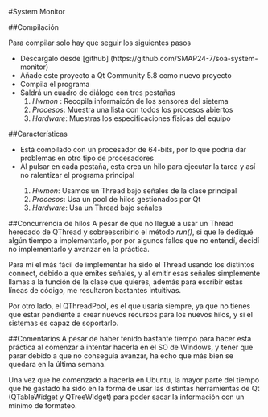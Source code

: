 #System Monitor

##Compilación

<p> Para compilar solo hay que seguir los siguientes pasos</p>

<ul>
	<li>Descargalo desde [github] (https://github.com/SMAP24-7/soa-system-monitor)</li>
	<li>Añade este proyecto a Qt Community 5.8 como nuevo proyecto</li>
	<li>Compila el programa</li>
	<li>Saldrá un cuadro de diálogo con tres pestañas
	<ol>
		<li>  <em> Hwmon</em> : Recopila informaicón de los sensores del sietema</li>
		<li><em>Procesos</em>: Muestra una lista con todos los procesos abiertos</li>
		<li><em>Hardware</em>: Muestras los especificaciones físicas del equipo</li>
		</li> </ol>
</ul>

##Características

<ul>
<li>Está compilado con un procesador de 64-bits, por lo que podría dar problemas en otro tipo de procesadores</li>
<li>Al pulsar en cada pestaña, esta crea un hilo para ejecutar la tarea y así no ralentizar el programa principal</li>
<ol>
<li><em>Hwmon</em>: Usamos un Thread bajo señales de la clase principal</li>
<li><em>Procesos</em>: Usa un pool de hilos gestionados por Qt</li>
<li><em>Hardware</em>: Usa un Thread bajo señales</li>
</ol></ul>

##Concurrencia de hilos
A pesar de que no llegué a usar un Thread heredado de QThread y sobreescribirlo el método <em>run()</em>, si que le dediqué algún tiempo a implementarlo, por por algunos fallos que no entendí, decidí no implementarlo y avanzar en la práctica.

Para mí el más fácil de implementar ha sido el Thread usando los distintos connect, debido a que emites señales, y al emitir esas señales simplemente llamas a la función de la clase que quieres, además para escribir estas líneas de código, me resultaron bastantes intuitivas.

Por otro lado, el QThreadPool, es el que usaría siempre, ya que no tienes que estar pendiente a crear nuevos recursos para los nuevos hilos, y si el sistemas es capaz de soportarlo.

##Comentarios
A pesar de haber tenido bastante tiempo para hacer esta práctica al comenzar a intentar hacerla en el SO de Windows, y tener que parar debido a que no conseguía avanzar, ha echo que más bien se quedara en la última semana.</br>

Una vez que he comenzado a hacerla en Ubuntu, la mayor parte del tiempo que he gastado ha sido en la forma de usar las distintas herramientas de Qt (QTableWidget y QTreeWidget) para poder sacar la información con un mínimo de formateo.	
